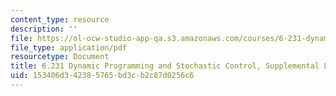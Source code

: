 ```yaml
---
content_type: resource
description: ''
file: https://ol-ocw-studio-app-qa.s3.amazonaws.com/courses/6-231-dynamic-programming-and-stochastic-control-fall-2015/153406d342385765bd3cb2c87d0256c6_MIT6_231F15_lec3.pdf
file_type: application/pdf
resourcetype: Document
title: 6.231 Dynamic Programming and Stochastic Control, Supplemental Lecture 3
uid: 153406d3-4238-5765-bd3c-b2c87d0256c6
---
```

